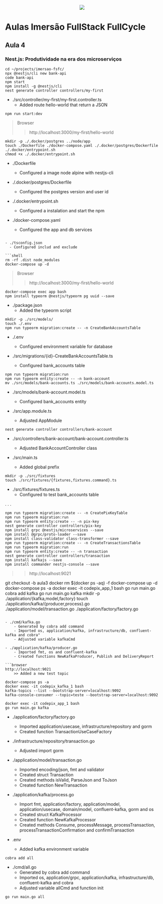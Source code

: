 <p align="center">
    <img src="https://events-fullcycle.s3.amazonaws.com/events-fullcycle/static/site/img/grupo_4417.png" />
</p>

# Aulas Imersão FullStack FullCycle

## Aula 4

### Nest.js: Produtividade na era dos microserviços

```shell
cd ~/projects/imersao-fsfc/
npx @nestjs/cli new bank-api
code bank-api
npm start
npm install -g @nestjs/cli
nest generate controller controllers/my-first
```

- ./src/controller/my-first/my-first.controller.ts
  - Added route hello-world that return a JSON

```shell
npm run start:dev
```

>Browser
>>http://localhost:3000/my-first/hello-world

```shell
mkdir -p ./.docker/postgres ../node/app
touch ./Dockerfile ./docker-compose.yaml ./.docker/postgres/Dockerfile ./.docker/entrypoint.sh
chmod +x ./.docker/entrypoint.sh
```

- ./Dockerfile
  - Configured a image node alpine with nestjs-cli

- ./.docker/postgres/Dockerfile
  - Configured the postgres version and user id

- ./.docker/entrypoint.sh
  - Configured a instalation and start the npm

- ./docker-compose.yaml
  - Configured the app and db services
```

- ./tsconfig.json
  - Configured includ and exclude

```shell
rm -rf .dist node_modules
docker-compose up -d
```

>Browser
>>http://localhost:3000/my-first/hello-world

```shell
docker-compose exec app bash
npm install typeorm @nestjs/typeorm pg uuid --save
```

- ./package.json
  - Added the typeorm script

```shell
mkdir -p ./src/models/
touch ./.env
npm run typeorm migration:create -- -n CreateBankAccountsTable
```

- ./.env
  - Configured environment variable for database

- ./src/migrations/{id}-CreateBankAccountsTable.ts
  - Configured bank_accounts table

```shell
npm run typeorm migration:run
npm run typeorm entity:create -- -n bank-account
mv ./src/models/bank-accounts.ts ./src/models/bank-accounts.model.ts
```

- ./src/models/bank-account.model.ts
  - Configured bank_accounts entity

- ./src/app.module.ts
  - Adjusted AppModule

```shell
nest generate controller controllers/bank-account
```

- ./src/controllers/bank-account/bank-account.controller.ts
  - Adjusted BankAccountController class

- ./src/main.ts
  - Added global prefix

```shell
mkdir -p ./src/fixtures
touch ./src/fixtures/{fixtures,fixtures.command}.ts
```

- ./src/fixtures/fixtures.ts
  - Configured to test bank_accounts table

.
.
.

```shell
npm run typeorm migration:create -- -n CreatePixKeyTable
npm run typeorm migration:run
npm run typeorm entity:create -- -n pix-key
nest generate controller controllers/pix-key
npm install grpc @nestjs/microservices --save
npm install @grpc/proto-loader --save
npm install class-validator class-transformer --save
npm run typeorm migration:create -- -n CreateTransactionsTable
npm run typeorm migration:run
npm run typeorm entity:create -- -n transaction
nest generate controller controllers/transaction
npm install kafkajs --save
npm install commander nestjs-console --save
```

>>http://localhost:9021




git checkout -b aula3
docker rm $(docker ps -aq) -f
docker-compose up -d
docker-compose ps -a
docker exec -it codepix_app_1 bash
go run main.go
cobra add kafka
go run main.go kafka
mkdir -p ./application/{kafka,model,factory}
touch ./application/kafka/{producer,process}.go ./application/model/transaction.go ./application/factory/factory.go
```

- ./cmd/kafka.go
    - Generated by cobra add command
    - Imported os, application/kafka, infrastructure/db, confluent-kafka and cobra"
    - Adjusted variable kafkaCmd

- ./application/kafka/producer.go
    - Imported fmt, os and confluent-kafka
    - Created functions NewKafkaProducer, Publish and DeliveryReport

```browser
http://localhost:9021
    >> Added a new test topic
```

```shell
docker-compose ps -a
docker exec -it codepix_kafka_1 bash
kafka-topics --list --bootstrap-server=localhost:9092
kafka-console-consumer --topic=teste --bootstrap-server=localhost:9092
```

```shell
docker exec -it codepix_app_1 bash
go run main.go kafka
```

- ./application/factory/factory.go
    - Imported application/usecase, infrastructure/repository and gorm
    - Created function TransactionUseCaseFactory

- ./infrastructure/repository/transaction.go
    - Adjusted import gorm

- ./application/model/transaction.go
    - Imported encoding/json, fmt and validator
    - Created struct Transaction
    - Created methods isValid, ParseJson and ToJson
    - Created function NewTransaction

- ./application/kafka/process.go
    - Import fmt, application/factory, application/model, application/usecase, domain/model, confluent-kafka, gorm and os
    - Created struct KafkaProcessor
    - Created function NewKafkaProcessor
    - Created methods Consume, processMessage, processTransaction, processTransactionConfirmation and confirmTransaction

- .env
    - Added kafka environment variable

```shell
cobra add all
```

- ./cmd/all.go
    - Generated by cobra add command
    - Imported os, application/grpc, application/kafka, infrastructure/db, confluent-kafka and cobra
    - Adjusted variable allCmd and function init

```shell
go run main.go all
```
